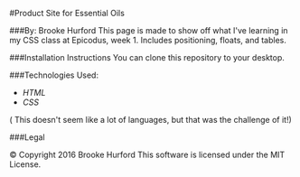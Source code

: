 #Product Site for Essential Oils

###By: Brooke Hurford
This page is made to show off what I've learning in my CSS class at Epicodus, week 1. Includes positioning, floats, and tables.

###Installation Instructions
You can clone this repository to your desktop.

###Technologies Used:

* _HTML_
* _CSS_

&#40; This doesn't seem like a lot of languages, but that was the challenge of it!&#41;

###Legal

© Copyright 2016 Brooke Hurford
This software is licensed under the MIT License.
